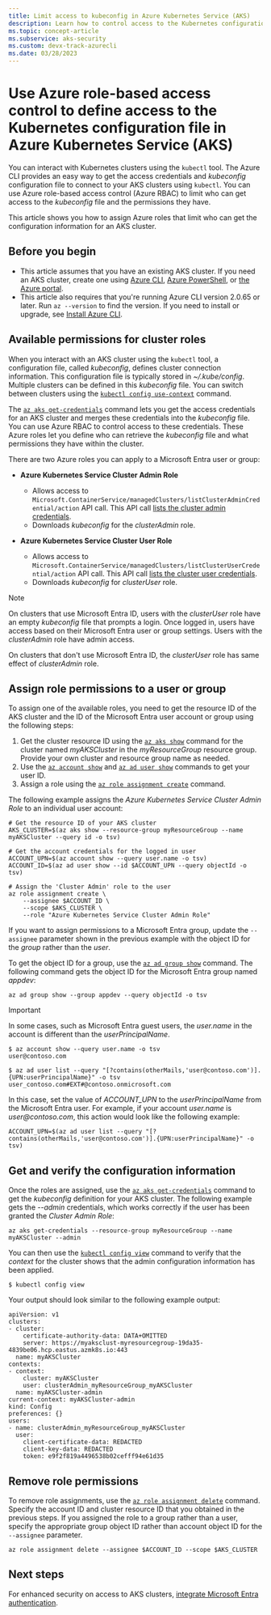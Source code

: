 ```yaml
---
title: Limit access to kubeconfig in Azure Kubernetes Service (AKS)
description: Learn how to control access to the Kubernetes configuration file (kubeconfig) for cluster administrators and cluster users
ms.topic: concept-article
ms.subservice: aks-security
ms.custom: devx-track-azurecli
ms.date: 03/28/2023
---
```


# Use Azure role-based access control to define access to the Kubernetes configuration file in Azure Kubernetes Service (AKS)

You can interact with Kubernetes clusters using the `kubectl` tool. The Azure CLI provides an easy way to get the access credentials and *kubeconfig* configuration file to connect to your AKS clusters using `kubectl`. You can use Azure role-based access control (Azure RBAC) to limit who can get access to the *kubeconfig* file and the permissions they have.

This article shows you how to assign Azure roles that limit who can get the configuration information for an AKS cluster.

## Before you begin

* This article assumes that you have an existing AKS cluster. If you need an AKS cluster, create one using [Azure CLI][aks-quickstart-cli], [Azure PowerShell][aks-quickstart-powershell], or [the Azure portal][aks-quickstart-portal].
* This article also requires that you're running Azure CLI version 2.0.65 or later. Run `az --version` to find the version. If you need to install or upgrade, see [Install Azure CLI][azure-cli-install].

## Available permissions for cluster roles

When you interact with an AKS cluster using the `kubectl` tool, a configuration file, called *kubeconfig*, defines cluster connection information. This configuration file is typically stored in *~/.kube/config*. Multiple clusters can be defined in this *kubeconfig* file. You can switch between clusters using the [`kubectl config use-context`][kubectl-config-use-context] command.

The [`az aks get-credentials`][az-aks-get-credentials] command lets you get the access credentials for an AKS cluster and merges these credentials into the *kubeconfig* file. You can use Azure RBAC to control access to these credentials. These Azure roles let you define who can retrieve the *kubeconfig* file and what permissions they have within the cluster.

There are two Azure roles you can apply to a Microsoft Entra user or group:

- **Azure Kubernetes Service Cluster Admin Role**

     * Allows access to `Microsoft.ContainerService/managedClusters/listClusterAdminCredential/action` API call. This API call [lists the cluster admin credentials][api-cluster-admin].
     * Downloads *kubeconfig* for the *clusterAdmin* role.

- **Azure Kubernetes Service Cluster User Role**

     * Allows access to `Microsoft.ContainerService/managedClusters/listClusterUserCredential/action` API call. This API call [lists the cluster user credentials][api-cluster-user].
     * Downloads *kubeconfig* for *clusterUser* role.

> [!NOTE]
> On clusters that use Microsoft Entra ID, users with the *clusterUser* role have an empty *kubeconfig* file that prompts a login. Once logged in, users have access based on their Microsoft Entra user or group settings. Users with the *clusterAdmin* role have admin access.
>
> On clusters that don't use Microsoft Entra ID, the *clusterUser* role has same effect of *clusterAdmin* role.

## Assign role permissions to a user or group

To assign one of the available roles, you need to get the resource ID of the AKS cluster and the ID of the Microsoft Entra user account or group using the following steps:

1. Get the cluster resource ID using the [`az aks show`][az-aks-show] command for the cluster named *myAKSCluster* in the *myResourceGroup* resource group. Provide your own cluster and resource group name as needed.
2. Use the [`az account show`][az-account-show] and [`az ad user show`][az-ad-user-show] commands to get your user ID.
3. Assign a role using the [`az role assignment create`][az-role-assignment-create] command.

The following example assigns the *Azure Kubernetes Service Cluster Admin Role* to an individual user account:

```azurecli-interactive
# Get the resource ID of your AKS cluster
AKS_CLUSTER=$(az aks show --resource-group myResourceGroup --name myAKSCluster --query id -o tsv)

# Get the account credentials for the logged in user
ACCOUNT_UPN=$(az account show --query user.name -o tsv)
ACCOUNT_ID=$(az ad user show --id $ACCOUNT_UPN --query objectId -o tsv)

# Assign the 'Cluster Admin' role to the user
az role assignment create \
    --assignee $ACCOUNT_ID \
    --scope $AKS_CLUSTER \
    --role "Azure Kubernetes Service Cluster Admin Role"
```

If you want to assign permissions to a Microsoft Entra group, update the `--assignee` parameter shown in the previous example with the object ID for the *group* rather than the *user*.

To get the object ID for a group, use the [`az ad group show`][az-ad-group-show] command. The following command gets the object ID for the Microsoft Entra group named *appdev*:

```azurecli-interactive
az ad group show --group appdev --query objectId -o tsv
```

> [!IMPORTANT]
> In some cases, such as Microsoft Entra guest users, the *user.name* in the account is different than the *userPrincipalName*.
>
> ```azurecli-interactive
> $ az account show --query user.name -o tsv
> user@contoso.com
>
> $ az ad user list --query "[?contains(otherMails,'user@contoso.com')].{UPN:userPrincipalName}" -o tsv
> user_contoso.com#EXT#@contoso.onmicrosoft.com
> ```
>
> In this case, set the value of *ACCOUNT_UPN* to the *userPrincipalName* from the Microsoft Entra user. For example, if your account *user.name* is *user\@contoso.com*, this action would look like the following example:
>
> ```azurecli-interactive
> ACCOUNT_UPN=$(az ad user list --query "[?contains(otherMails,'user@contoso.com')].{UPN:userPrincipalName}" -o tsv)
> ```

## Get and verify the configuration information

Once the roles are assigned, use the [`az aks get-credentials`][az-aks-get-credentials] command to get the *kubeconfig* definition for your AKS cluster. The following example gets the *--admin* credentials, which works correctly if the user has been granted the *Cluster Admin Role*:

```azurecli-interactive
az aks get-credentials --resource-group myResourceGroup --name myAKSCluster --admin
```

You can then use the [`kubectl config view`][kubectl-config-view] command to verify that the *context* for the cluster shows that the admin configuration information has been applied.

```azurecli-interactive
$ kubectl config view
```

Your output should look similar to the following example output:

```azurecli-interactive
apiVersion: v1
clusters:
- cluster:
    certificate-authority-data: DATA+OMITTED
    server: https://myaksclust-myresourcegroup-19da35-4839be06.hcp.eastus.azmk8s.io:443
  name: myAKSCluster
contexts:
- context:
    cluster: myAKSCluster
    user: clusterAdmin_myResourceGroup_myAKSCluster
  name: myAKSCluster-admin
current-context: myAKSCluster-admin
kind: Config
preferences: {}
users:
- name: clusterAdmin_myResourceGroup_myAKSCluster
  user:
    client-certificate-data: REDACTED
    client-key-data: REDACTED
    token: e9f2f819a4496538b02cefff94e61d35
```

## Remove role permissions

To remove role assignments, use the [`az role assignment delete`][az-role-assignment-delete] command. Specify the account ID and cluster resource ID that you obtained in the previous steps. If you assigned the role to a group rather than a user, specify the appropriate group object ID rather than account object ID for the `--assignee` parameter.

```azurecli-interactive
az role assignment delete --assignee $ACCOUNT_ID --scope $AKS_CLUSTER
```

## Next steps

For enhanced security on access to AKS clusters, [integrate Microsoft Entra authentication][aad-integration].

<!-- LINKS - external -->
[kubectl-config-use-context]: https://kubernetes.io/docs/reference/generated/kubectl/kubectl-commands#config
[kubectl-config-view]: https://kubernetes.io/docs/reference/generated/kubectl/kubectl-commands#config

<!-- LINKS - internal -->
[aks-quickstart-cli]: ./learn/quick-kubernetes-deploy-cli.md
[aks-quickstart-portal]: ./learn/quick-kubernetes-deploy-portal.md
[aks-quickstart-powershell]: ./learn/quick-kubernetes-deploy-powershell.md
[azure-cli-install]: /cli/azure/install-azure-cli
[az-aks-get-credentials]: /cli/azure/aks#az_aks_get_credentials
[api-cluster-admin]: /rest/api/aks/managedclusters/listclusteradmincredentials
[api-cluster-user]: /rest/api/aks/managedclusters/listclusterusercredentials
[az-aks-show]: /cli/azure/aks#az_aks_show
[az-account-show]: /cli/azure/account#az_account_show
[az-ad-user-show]: /cli/azure/ad/user#az_ad_user_show
[az-role-assignment-create]: /cli/azure/role/assignment#az_role_assignment_create
[az-role-assignment-delete]: /cli/azure/role/assignment#az_role_assignment_delete
[aad-integration]: ./azure-ad-integration-cli.md
[az-ad-group-show]: /cli/azure/ad/group#az_ad_group_show
